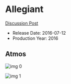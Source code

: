 # Allegiant

[Discussion Post](https://www.avsforum.com/threads/bass-eq-for-filtered-movies.2995212/post-57200290)

* Release Date: 2016-07-12
* Production Year: 2016

## Atmos

![img 0](https://i.imgur.com/SMIYhuh.jpg)

![img 1](https://i.imgur.com/nUsHyJb.jpg)

